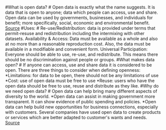#What is open data? #
Open data is exactly what the name suggests. It is data that is open to anyone; data which people can access, use and share. Open data can be used by governments, businesses, and individuals for benefit; more specifically, social, economic and environmental benefit. [Source](https://www.europeandataportal.eu/elearning/en/module1/#/id/co-01)
#Uses: #
Re-use/Redistribution: data is provided under terms that permit-resuse and redistribution including the intermixing with other datasets. 
Availability & Access: 
Data must be available as a whole and also at no more than a reasonable reproduction cost. Also, the data must be available in a modifiable and convenient form. 
Universal Participation: Everyone should be able to use, re-use, and redistribute. This means there should be no discrimination against people or groups. 
#What makes data open? #
If anyone can access, use and share data it is considered to be open. There are three things to consider when defining openness:
*Limitations: for data to be open, there should not be any limitations of use
*Cost: use of open data must be free to use
*Reuse: users who have the open data should be free to use, reuse and distribute as they like.
#Why do we need open data? #
Open data can help bring many different aspects of diversity to the world. 
*Open data can assist in making government more transparent. It can show evidence of public spending and policies. 
*Open data can help build new opportunities for business connections, especially with customers. Several companies have used open data to create products or services which are better adapted to customer's wants and needs. 
[Source](https://www.europeandataportal.eu/elearning/en/module1/#/id/co-01)